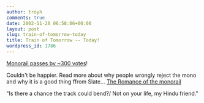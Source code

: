 ```yaml
---
author: troyh
comments: true
date: 2002-11-20 06:58:06+00:00
layout: post
slug: train-of-tomorrow-today
title: Train of Tomorrow -- Today!
wordpress_id: 1786
---
```


[Monorail passes by ~300 votes](http://seattletimes.nwsource.com/html/localnews/134579275_webmonorail19.html)!

Couldn't be happier.  Read more about why people wrongly reject the mono and why it is a good thing ffrom Slate... [The Romance of the monorail](http://slate.msn.com/?id=2073412)

"Is there a chance the track could bend?/ Not on your life, my Hindu friend."
